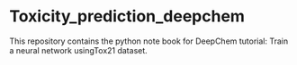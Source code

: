# Toxicity_prediction_deepchem
This repository contains the python note book for DeepChem tutorial: Train a neural network usingTox21 dataset.
